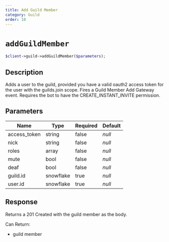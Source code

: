 ```yaml
---
title: Add Guild Member
category: Guild
order: 10
---
```


# `addGuildMember`

```php
$client->guild->addGuildMember($parameters);
```

## Description

Adds a user to the guild, provided you have a valid oauth2 access token for the user with the guilds.join scope.  Fires a Guild Member Add Gateway event. Requires the bot to have the CREATE_INSTANT_INVITE permission.

## Parameters


Name | Type | Required | Default
--- | --- | --- | ---
access_token | string | false | *null*
nick | string | false | *null*
roles | array | false | *null*
mute | bool | false | *null*
deaf | bool | false | *null*
guild.id | snowflake | true | *null*
user.id | snowflake | true | *null*

## Response

Returns a 201 Created with the guild member as the body.

Can Return:

* guild member

